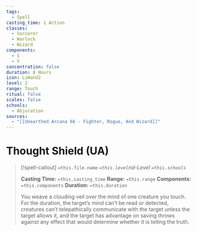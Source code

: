 ```yaml
---
tags:
  - Spell
casting_time: 1 Action
classes:
  - Sorcerer
  - Warlock
  - Wizard
components:
  - S
  - V
concentration: false
duration: 8 Hours
icon: LiWand2
level: 2
range: Touch
ritual: false
scales: false
schools:
  - Abjuration
sources:
  - "[[Unearthed Arcana 66 - Fighter, Rogue, And Wizard]]"
---
```


# Thought Shield (UA)

>[!spell-callout] `=this.file.name`
>*`=this.level`nd-Level `=this.schools`*
>
>**Casting Time:** `=this.casting_time`
>**Range:** `=this.range`
>**Components:** `=this.components`
>**Duration:** `=this.duration`
>
>You weave a clouding veil over the mind of one creature you touch. For the duration, the target’s mind can’t be read or detected, creatures can’t telepathically communicate with the target unless the target allows it, and the target has advantage on saving throws against any effect that would determine whether it is telling the truth.
>
>
